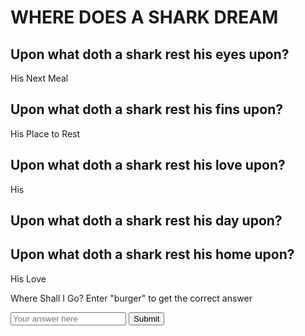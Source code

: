 <!DOCTYPE html>
<html lang="en">
<head>
  <meta charset="UTF-8">
  <meta http-equiv="X-UA-Compatible" content="IE=edge">
  <meta name="viewport" content="width=device-width, initial-scale=1.0">
  <link rel="stylesheet" href="style.css">
  <title>Where Does a Shark Dream?</title>
</head>
<body>
    <div class="container">
      <h1>WHERE DOES A SHARK DREAM</h1>
      <h2>Upon what doth a shark rest his eyes upon?</h2>
      <p>His Next Meal</p>
      <h2>Upon what doth a shark rest his fins upon?</h2>
      <p>His Place to Rest</p>
      <h2>Upon what doth a shark rest his love upon?</h2>
      <p>His</p>
      <h2>Upon what doth a shark rest his day upon?</h2>
      <h2>Upon what doth a shark rest his home upon?</h2> 
      <p>His Love</p>
    </div>
    <div class="puzzle-container">
        <p>Where Shall I Go? Enter "burger" to get the correct answer</p>
        <input type="text" id="puzzleAnswer" placeholder="Your answer here">
        <button onclick="checkAnswer()">Submit</button>
    </div>
    <script>
        function checkAnswer() {
            const answer = document.getElementById('puzzleAnswer').value.toLowerCase();
            if (answer === "burger") {
                alert("Fintastic!");
            } else {
                alert("Nice Fin-tasy, try again");
            }
        }
    </script>
</body>
</html>
